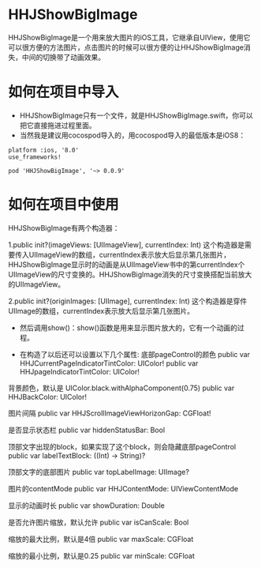 # HHJShowBigImage
HHJShowBigImage是一个用来放大图片的iOS工具，它继承自UIView，使用它可以很方便的方法图片，点击图片的时候可以很方便的让HHJShowBigImage消失，中间的切换带了动画效果。
# 如何在项目中导入
* HHJShowBigImage只有一个文件，就是HHJShowBigImage.swift，你可以把它直接拖进过程里面。
* 当然我是建议用cocospod导入的，用cocospod导入的最低版本是iOS8：
```
platform :ios, '8.0'
use_frameworks!

pod 'HHJShowBigImage', '~> 0.0.9'
```
# 如何在项目中使用
HHJShowBigImage有两个构造器：

1.public init?(imageViews: [UIImageView], currentIndex: Int)
    这个构造器是需要传入UIImageView的数组，currentIndex表示放大后显示第几张图片，HHJShowBigImage显示时的动画是从UIImageView书中的第currentIndex个UIImageView的尺寸变换的。HHJShowBigImage消失的尺寸变换搭配当前放大的UIImageView。
    
2.public init?(originImages: [UIImage], currentIndex: Int)
    这个构造器是穿件UIImage的数组，currentIndex表示放大后显示第几张图片。
    
* 然后调用show()：show()函数是用来显示图片放大的，它有一个动画的过程。

* 在构造了以后还可以设置以下几个属性:
底部pageControl的颜色
public var HHJCurrentPageIndicatorTintColor: UIColor!
public var HHJpageIndicatorTintColor: UIColor!

背景颜色，默认是 UIColor.black.withAlphaComponent(0.75)
public var HHJBackColor: UIColor!

图片间隔
public var HHJScrollImageViewHorizonGap: CGFloat!

是否显示状态栏
public var hiddenStatusBar: Bool

顶部文字出现的block，如果实现了这个block，则会隐藏底部pageControl
public var labelTextBlock: ((Int) -> String)?

顶部文字的底部图片
public var topLabelImage: UIImage?

图片的contentMode
public var HHJContentMode: UIViewContentMode

显示的动画时长
public var showDuration: Double

是否允许图片缩放，默认允许
public var isCanScale: Bool

缩放的最大比例，默认是4倍
public var maxScale: CGFloat

缩放的最小比例，默认是0.25
public var minScale: CGFloat
